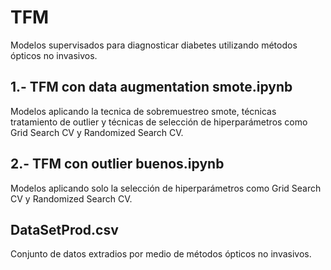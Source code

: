 # TFM
Modelos supervisados para diagnosticar diabetes utilizando métodos ópticos no invasivos.


## 1.- TFM con data augmentation smote.ipynb
Modelos aplicando la tecnica de sobremuestreo smote, técnicas tratamiento de outlier y técnicas de selección de hiperparámetros como Grid Search CV y Randomized Search CV.


## 2.- TFM con outlier buenos.ipynb
Modelos aplicando solo la selección de hiperparámetros como Grid Search CV y Randomized Search CV.

## DataSetProd.csv
Conjunto de datos extradios por medio de métodos ópticos no invasivos.
